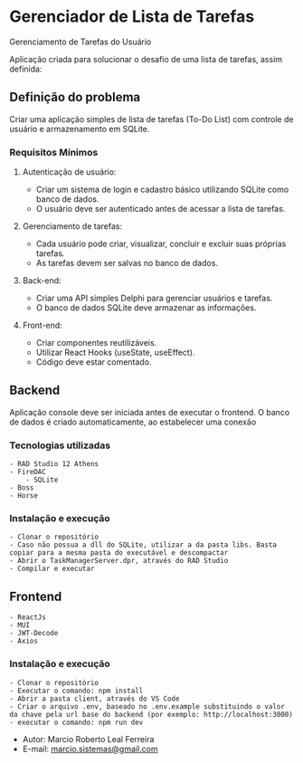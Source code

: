 # Gerenciador de Lista de Tarefas

Gerenciamento de Tarefas do Usuário

Aplicação criada para solucionar o desafio de uma lista de tarefas, assim definida:

## Definição do problema

Criar uma aplicação simples de lista de tarefas (To-Do List) com controle de usuário e armazenamento em SQLite.

### Requisitos Mínimos

1. Autenticação de usuário:
    - Criar um sistema de login e cadastro básico utilizando SQLite como banco de dados.
    - O usuário deve ser autenticado antes de acessar a lista de tarefas.

2. Gerenciamento de tarefas:
    - Cada usuário pode criar, visualizar, concluir e excluir suas próprias tarefas.
    - As tarefas devem ser salvas no banco de dados.

3. Back-end:
    - Criar uma API simples Delphi para gerenciar usuários e tarefas.
    - O banco de dados SQLite deve armazenar as informações.

4. Front-end:
    - Criar componentes reutilizáveis.
    - Utilizar React Hooks (useState, useEffect).
    - Código deve estar comentado.

## Backend

Aplicação console deve ser iniciada antes de executar o frontend. O banco de dados é criado automaticamente, ao estabelecer uma conexão

### Tecnologias utilizadas

    - RAD Studio 12 Athens
    - FireDAC
        - SQLite
    - Boss
    - Horse

### Instalação e execução

    - Clonar o repositório
    - Caso não possua a dll do SQLite, utilizar a da pasta libs. Basta copiar para a mesma pasta do executável e descompactar
    - Abrir o TaskManagerServer.dpr, através do RAD Studio
    - Compilar e executar

## Frontend

    - ReactJs
    - MUI
    - JWT-Decode
    - Axios

### Instalação e execução

    - Clonar o repositório
    - Executar o comando: npm install
    - Abrir a pasta client, através do VS Code
    - Criar o arquivo .env, baseado no .env.example substituindo o valor da chave pela url base do backend (por exemplo: http://localhost:3000)
    - executar o comando: npm run dev

* Autor: Marcio Roberto Leal Ferreira
* E-mail: marcio.sistemas@gmail.com